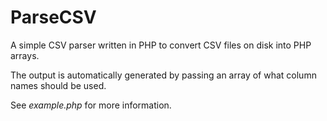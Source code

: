 # ParseCSV
A simple CSV parser written in PHP to convert CSV files on disk into PHP arrays.

The output is automatically generated by passing an array of what column names should be used.

See *example.php* for more information.
